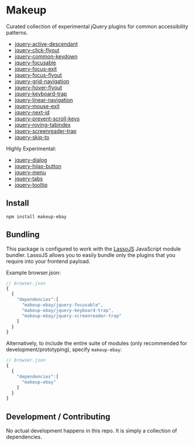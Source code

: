 # Makeup

Curated collection of experimental jQuery plugins for common accessibility patterns.

* [jquery-active-descendant](https://github.com/ianmcburnie/jquery-active-descendant)
* [jquery-click-flyout](https://github.com/ianmcburnie/jquery-click-flyout)
* [jquery-common-keydown](https://github.com/ianmcburnie/jquery-common-keydown)
* [jquery-focusable](https://github.com/ianmcburnie/jquery-focusable)
* [jquery-focus-exit](https://github.com/ianmcburnie/jquery-focus-exit)
* [jquery-focus-flyout](https://github.com/ianmcburnie/jquery-focus-flyout)
* [jquery-grid-navigation](https://github.com/ianmcburnie/jquery-grid-navigation)
* [jquery-hover-flyout](https://github.com/ianmcburnie/jquery-hover-flyout)
* [jquery-keyboard-trap](https://github.com/ianmcburnie/jquery-keyboard-trap)
* [jquery-linear-navigation](https://github.com/ianmcburnie/jquery-linear-navigation)
* [jquery-mouse-exit](https://github.com/ianmcburnie/jquery-mouse-exit)
* [jquery-next-id](https://github.com/ianmcburnie/jquery-next-id)
* [jquery-prevent-scroll-keys](https://github.com/ianmcburnie/jquery-prevent-scroll-keys)
* [jquery-roving-tabindex](https://github.com/ianmcburnie/jquery-roving-tabindex)
* [jquery-screenreader-trap](https://github.com/ianmcburnie/jquery-screenreader-trap)
* [jquery-skip-to](https://github.com/ianmcburnie/jquery-skip-to)

Highly Experimental:

* [jquery-dialog](https://github.com/ianmcburnie/jquery-dialog)
* [jquery-hijax-button](https://github.com/ianmcburnie/jquery-hijax-button)
* [jquery-menu](https://github.com/ianmcburnie/jquery-menu)
* [jquery-tabs](https://github.com/ianmcburnie/jquery-tabs)
* [jquery-tooltip](https://github.com/ianmcburnie/jquery-tooltip)

## Install

`npm install makeup-ebay`

## Bundling

This package is configured to work with the <a href="https://github.com/lasso-js/lasso">LassoJS</a> JavaScript module bundler. LassoJS allows you to easily bundle only the plugins that you require into your frontend payload.

Example browser.json:

```js
// browser.json
{
  {
    "dependencies":[
      "makeup-ebay/jquery-focusable",
      "makeup-ebay/jquery-keyboard-trap",
      "makeup-ebay/jquery-screenreader-trap"
    ]
  }
}
```

Alternatively, to include the entire suite of modules (only recommended for development/prototyping), specify `makeup-ebay`:

```js
// browser.json
{
  {
    "dependencies":[
      "makeup-ebay"
    ]
  }
}
```

## Development / Contributing

No actual development happens in this repo. It is simply a collection of dependencies.
